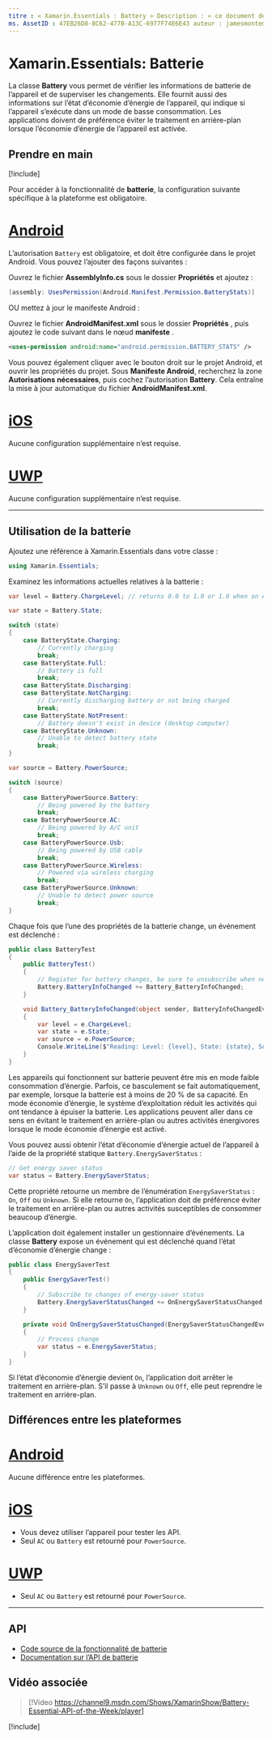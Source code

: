 ```yaml
---
titre : « Xamarin.Essentials : Battery » Description : « ce document décrit la classe de batterie dans Xamarin.Essentials , qui vous permet de vérifier les informations sur la batterie de l’appareil et de surveiller les modifications ».
ms. AssetID : 47EB26D8-8C62-477B-A13C-6977F74E6E43 auteur : jamesmontemagno ms. Author : Jamont ms. Date : 01/22/2019 ms. Custom : Video No-Loc : [ Xamarin.Forms , Xamarin.Essentials ]
---
```


# <a name="xamarinessentials-battery"></a>Xamarin.Essentials: Batterie

La classe **Battery** vous permet de vérifier les informations de batterie de l’appareil et de superviser les changements. Elle fournit aussi des informations sur l’état d’économie d’énergie de l’appareil, qui indique si l’appareil s’exécute dans un mode de basse consommation. Les applications doivent de préférence éviter le traitement en arrière-plan lorsque l’économie d’énergie de l’appareil est activée.

## <a name="get-started"></a>Prendre en main

[!include[](~/essentials/includes/get-started.md)]

Pour accéder à la fonctionnalité de **batterie**, la configuration suivante spécifique à la plateforme est obligatoire.

# <a name="android"></a>[Android](#tab/android)

L’autorisation `Battery` est obligatoire, et doit être configurée dans le projet Android. Vous pouvez l’ajouter des façons suivantes :

Ouvrez le fichier **AssemblyInfo.cs** sous le dossier **Propriétés** et ajoutez :

```csharp
[assembly: UsesPermission(Android.Manifest.Permission.BatteryStats)]
```

OU mettez à jour le manifeste Android :

Ouvrez le fichier **AndroidManifest.xml** sous le dossier **Propriétés** , puis ajoutez le code suivant dans le nœud **manifeste** .

```xml
<uses-permission android:name="android.permission.BATTERY_STATS" />
```

Vous pouvez également cliquer avec le bouton droit sur le projet Android, et ouvrir les propriétés du projet. Sous **Manifeste Android**, recherchez la zone **Autorisations nécessaires**, puis cochez l’autorisation **Battery**. Cela entraîne la mise à jour automatique du fichier **AndroidManifest.xml**.

# <a name="ios"></a>[iOS](#tab/ios)

Aucune configuration supplémentaire n’est requise.

# <a name="uwp"></a>[UWP](#tab/uwp)

Aucune configuration supplémentaire n’est requise.

-----

## <a name="using-battery"></a>Utilisation de la batterie

Ajoutez une référence à Xamarin.Essentials dans votre classe :

```csharp
using Xamarin.Essentials;
```

Examinez les informations actuelles relatives à la batterie :

```csharp
var level = Battery.ChargeLevel; // returns 0.0 to 1.0 or 1.0 when on AC or no battery.

var state = Battery.State;

switch (state)
{
    case BatteryState.Charging:
        // Currently charging
        break;
    case BatteryState.Full:
        // Battery is full
        break;
    case BatteryState.Discharging:
    case BatteryState.NotCharging:
        // Currently discharging battery or not being charged
        break;
    case BatteryState.NotPresent:
        // Battery doesn't exist in device (desktop computer)
    case BatteryState.Unknown:
        // Unable to detect battery state
        break;
}

var source = Battery.PowerSource;

switch (source)
{
    case BatteryPowerSource.Battery:
        // Being powered by the battery
        break;
    case BatteryPowerSource.AC:
        // Being powered by A/C unit
        break;
    case BatteryPowerSource.Usb:
        // Being powered by USB cable
        break;
    case BatteryPowerSource.Wireless:
        // Powered via wireless charging
        break;
    case BatteryPowerSource.Unknown:
        // Unable to detect power source
        break;
}
```

Chaque fois que l’une des propriétés de la batterie change, un événement est déclenché :

```csharp
public class BatteryTest
{
    public BatteryTest()
    {
        // Register for battery changes, be sure to unsubscribe when needed
        Battery.BatteryInfoChanged += Battery_BatteryInfoChanged;
    }

    void Battery_BatteryInfoChanged(object sender, BatteryInfoChangedEventArgs   e)
    {
        var level = e.ChargeLevel;
        var state = e.State;
        var source = e.PowerSource;
        Console.WriteLine($"Reading: Level: {level}, State: {state}, Source: {source}");
    }
}
```

Les appareils qui fonctionnent sur batterie peuvent être mis en mode faible consommation d’énergie. Parfois, ce basculement se fait automatiquement, par exemple, lorsque la batterie est à moins de 20 % de sa capacité. En mode économie d’énergie, le système d’exploitation réduit les activités qui ont tendance à épuiser la batterie. Les applications peuvent aller dans ce sens en évitant le traitement en arrière-plan ou autres activités énergivores lorsque le mode économie d’énergie est activé.

Vous pouvez aussi obtenir l’état d’économie d’énergie actuel de l’appareil à l’aide de la propriété statique `Battery.EnergySaverStatus` :

```csharp
// Get energy saver status
var status = Battery.EnergySaverStatus;
```

Cette propriété retourne un membre de l’énumération `EnergySaverStatus` : `On`, `Off` ou `Unknown`. Si elle retourne `On`, l’application doit de préférence éviter le traitement en arrière-plan ou autres activités susceptibles de consommer beaucoup d’énergie.

L’application doit également installer un gestionnaire d’événements. La classe **Battery** expose un événement qui est déclenché quand l’état d’économie d’énergie change :

```csharp
public class EnergySaverTest
{
    public EnergySaverTest()
    {
        // Subscribe to changes of energy-saver status
        Battery.EnergySaverStatusChanged += OnEnergySaverStatusChanged;
    }

    private void OnEnergySaverStatusChanged(EnergySaverStatusChangedEventArgs e)
    {
        // Process change
        var status = e.EnergySaverStatus;
    }
}
```

Si l’état d’économie d’énergie devient `On`, l’application doit arrêter le traitement en arrière-plan. S’il passe à `Unknown` ou `Off`, elle peut reprendre le traitement en arrière-plan.

## <a name="platform-differences"></a>Différences entre les plateformes

# <a name="android"></a>[Android](#tab/android)

Aucune différence entre les plateformes.

# <a name="ios"></a>[iOS](#tab/ios)

- Vous devez utiliser l’appareil pour tester les API.
- Seul `AC` ou `Battery` est retourné pour `PowerSource`.

# <a name="uwp"></a>[UWP](#tab/uwp)

- Seul `AC` ou `Battery` est retourné pour `PowerSource`.

-----

## <a name="api"></a>API

- [Code source de la fonctionnalité de batterie](https://github.com/xamarin/Essentials/tree/master/Xamarin.Essentials/Battery)
- [Documentation sur l’API de batterie](xref:Xamarin.Essentials.Battery)

## <a name="related-video"></a>Vidéo associée

> [!Video https://channel9.msdn.com/Shows/XamarinShow/Battery-Essential-API-of-the-Week/player]

[!include[](~/essentials/includes/xamarin-show-essentials.md)]
